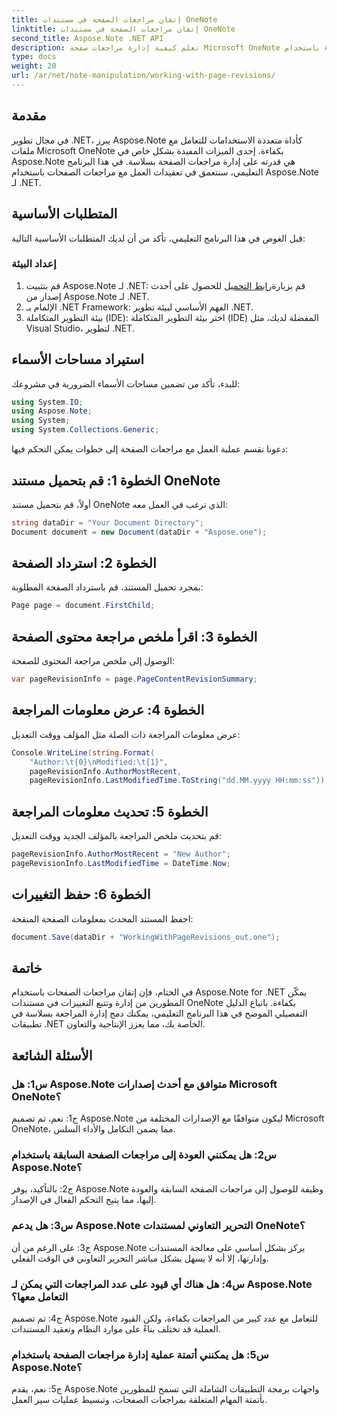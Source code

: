 ```yaml
---
title: إتقان مراجعات الصفحة في مستندات OneNote
linktitle: إتقان مراجعات الصفحة في مستندات OneNote
second_title: Aspose.Note .NET API
description: تعلم كيفية إدارة مراجعات صفحة Microsoft OneNote باستخدام Aspose.Note. دليل خطوة بخطوة للتكامل السلس والتحكم في الإصدار في تطبيقات .NET الخاصة بك.
type: docs
weight: 20
url: /ar/net/note-manipulation/working-with-page-revisions/
---
```

## مقدمة

في مجال تطوير .NET، يبرز Aspose.Note كأداة متعددة الاستخدامات للتعامل مع ملفات Microsoft OneNote بكفاءة. إحدى الميزات المفيدة بشكل خاص في Aspose.Note هي قدرته على إدارة مراجعات الصفحة بسلاسة. في هذا البرنامج التعليمي، سنتعمق في تعقيدات العمل مع مراجعات الصفحات باستخدام Aspose.Note لـ .NET.

## المتطلبات الأساسية

قبل الغوص في هذا البرنامج التعليمي، تأكد من أن لديك المتطلبات الأساسية التالية:

### إعداد البيئة

1.  قم بتثبيت Aspose.Note لـ .NET: قم بزيارة[رابط التحميل](https://releases.aspose.com/note/net/) للحصول على أحدث إصدار من Aspose.Note لـ .NET.
2. الإلمام بـ .NET Framework: الفهم الأساسي لبيئة تطوير .NET.
3. بيئة التطوير المتكاملة (IDE): اختر بيئة التطوير المتكاملة (IDE) المفضلة لديك، مثل Visual Studio، لتطوير .NET.

## استيراد مساحات الأسماء

للبدء، تأكد من تضمين مساحات الأسماء الضرورية في مشروعك:

```csharp
using System.IO;
using Aspose.Note;
using System;
using System.Collections.Generic;
```

دعونا نقسم عملية العمل مع مراجعات الصفحة إلى خطوات يمكن التحكم فيها:

## الخطوة 1: قم بتحميل مستند OneNote

أولاً، قم بتحميل مستند OneNote الذي ترغب في العمل معه:

```csharp
string dataDir = "Your Document Directory";
Document document = new Document(dataDir + "Aspose.one");
```

## الخطوة 2: استرداد الصفحة

بمجرد تحميل المستند، قم باسترداد الصفحة المطلوبة:

```csharp
Page page = document.FirstChild;
```

## الخطوة 3: اقرأ ملخص مراجعة محتوى الصفحة

الوصول إلى ملخص مراجعة المحتوى للصفحة:

```csharp
var pageRevisionInfo = page.PageContentRevisionSummary;
```

## الخطوة 4: عرض معلومات المراجعة

عرض معلومات المراجعة ذات الصلة مثل المؤلف ووقت التعديل:

```csharp
Console.WriteLine(string.Format(
    "Author:\t{0}\nModified:\t{1}",
    pageRevisionInfo.AuthorMostRecent,
    pageRevisionInfo.LastModifiedTime.ToString("dd.MM.yyyy HH:mm:ss")));
```

## الخطوة 5: تحديث معلومات المراجعة

قم بتحديث ملخص المراجعة بالمؤلف الجديد ووقت التعديل:

```csharp
pageRevisionInfo.AuthorMostRecent = "New Author";
pageRevisionInfo.LastModifiedTime = DateTime.Now;
```

## الخطوة 6: حفظ التغييرات

احفظ المستند المحدث بمعلومات الصفحة المنقحة:

```csharp
document.Save(dataDir + "WorkingWithPageRevisions_out.one");
```

## خاتمة

في الختام، فإن إتقان مراجعات الصفحات باستخدام Aspose.Note for .NET يمكّن المطورين من إدارة وتتبع التغييرات في مستندات OneNote بكفاءة. باتباع الدليل التفصيلي الموضح في هذا البرنامج التعليمي، يمكنك دمج إدارة المراجعة بسلاسة في تطبيقات .NET الخاصة بك، مما يعزز الإنتاجية والتعاون.

## الأسئلة الشائعة

### س1: هل Aspose.Note متوافق مع أحدث إصدارات Microsoft OneNote؟

ج1: نعم، تم تصميم Aspose.Note ليكون متوافقًا مع الإصدارات المختلفة من Microsoft OneNote، مما يضمن التكامل والأداء السلس.

### س2: هل يمكنني العودة إلى مراجعات الصفحة السابقة باستخدام Aspose.Note؟

ج2: بالتأكيد، يوفر Aspose.Note وظيفة للوصول إلى مراجعات الصفحة السابقة والعودة إليها، مما يتيح التحكم الفعال في الإصدار.

### س3: هل يدعم Aspose.Note التحرير التعاوني لمستندات OneNote؟

ج3: على الرغم من أن Aspose.Note يركز بشكل أساسي على معالجة المستندات وإدارتها، إلا أنه لا يسهل بشكل مباشر التحرير التعاوني في الوقت الفعلي.

### س4: هل هناك أي قيود على عدد المراجعات التي يمكن لـ Aspose.Note التعامل معها؟

ج4: تم تصميم Aspose.Note للتعامل مع عدد كبير من المراجعات بكفاءة، ولكن القيود العملية قد تختلف بناءً على موارد النظام وتعقيد المستندات.

### س5: هل يمكنني أتمتة عملية إدارة مراجعات الصفحة باستخدام Aspose.Note؟

ج5: نعم، يقدم Aspose.Note واجهات برمجة التطبيقات الشاملة التي تسمح للمطورين بأتمتة المهام المتعلقة بمراجعات الصفحات، وتبسيط عمليات سير العمل.